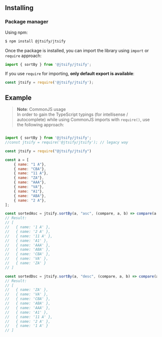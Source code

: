 ## Installing

### Package manager

Using npm:

```bash
$ npm install @jtsify/jtsify
```

Once the package is installed, you can import the library using `import` or `require` approach:

```js
import { sortBy } from '@jtsify/jtsify';
```

If you use `require` for importing, **only default export is available**:

```js
const jtsify = require('@jtsify/jtsify');
```

## Example

> **Note**: CommonJS usage  
> In order to gain the TypeScript typings (for intellisense / autocomplete) while using CommonJS imports with `require()`, use the following approach:

```js

import { sortBy } from '@jtsify/jtsify';
//const jtsify = require('@jtsify/jtsify'); // legacy way

const jtsify = require("@jtsify/jtsify")

const a = [
    { name: "1 A"},
    { name: "CBA"},
    { name: "11 A"},
    { name: "ZA"},
    { name: "AAA"},
    { name: "VA"},
    { name: "A1"},
    { name: "ABA"},
    { name: "2 A"},
];

const sortedAsc = jtsify.sortBy(a, "asc", (compare, a, b) => compare(a.name, b.name));
// Result:  
// [
//   { name: '1 A' },
//   { name: '2 A' },
//   { name: '11 A' },
//   { name: 'A1' },
//   { name: 'AAA' },
//   { name: 'ABA' },
//   { name: 'CBA' },
//   { name: 'VA' },
//   { name: 'ZA' }
// ]

const sortedDsc = jtsify.sortBy(a, "desc", (compare, a, b) => compare(a.name, b.name));
// Result:  
// [
//   { name: 'ZA' },
//   { name: 'VA' },
//   { name: 'CBA' },
//   { name: 'ABA' },
//   { name: 'AAA' },
//   { name: 'A1' },
//   { name: '11 A' },
//   { name: '2 A' },
//   { name: '1 A' }
// ]